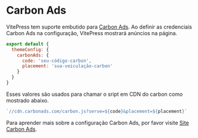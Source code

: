 # Carbon Ads

VitePress tem suporte embutido para [Carbon Ads](https://www.carbonads.net/). Ao definir as credenciais Carbon Ads na configuração, VitePress mostrará anúncios na página.

```js
export default {
  themeConfig: {
    carbonAds: {
      code: 'seu-código-carbon',
      placement: 'sua-veiculação-carbon'
    }
  }
}
```

Esses valores são usados para chamar o sript em CDN do carbon como mostrado abaixo.

```js
`//cdn.carbonads.com/carbon.js?serve=${code}&placement=${placement}`
```

Para aprender mais sobre a configuração Carbon Ads, por favor visite [Site Carbon Ads](https://www.carbonads.net/).

